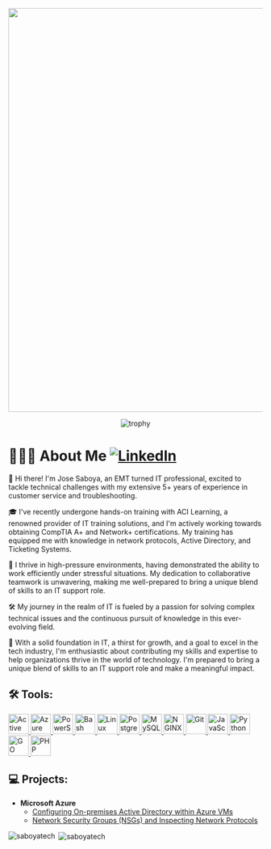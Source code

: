 <p align="center">
  <img width="800" src="https://media.licdn.com/dms/image/D4E16AQEd7PAKsdd05g/profile-displaybackgroundimage-shrink_350_1400/0/1697996180978?e=1703721600&v=beta&t=aUu-FA1Pe2e6BQkYUGx2BeZOOXRfQ1XT2FhuHblPHzY"/>
</p>

<div align="center">

  ![trophy](https://github-profile-trophy.vercel.app/?username=saboyatech&margin-w=4&column=6&title=MultiLanguage,Repositories,Experience,Commits,Issues,PullRequest&no-frame=true)
</div>

# 👨🏻‍💻 About Me [![LinkedIn](https://img.shields.io/badge/LinkedIn-Profile-blue?style=flat&logo=linkedin&logoColor=white&link=https://www.linkedin.com/in/joseluissaboya/)][linkedin]

[linkedin]: https://www.linkedin.com/in/joseluissaboya

👋 Hi there! I'm Jose Saboya, an EMT turned IT professional, excited to tackle technical challenges with my extensive 5+ years of experience in customer service and troubleshooting.

🎓 I've recently undergone hands-on training with ACI Learning, a renowned provider of IT training solutions, and I'm actively working towards obtaining CompTIA A+ and Network+ certifications. My training has equipped me with knowledge in network protocols, Active Directory, and Ticketing Systems.

🚀 I thrive in high-pressure environments, having demonstrated the ability to work efficiently under stressful situations. My dedication to collaborative teamwork is unwavering, making me well-prepared to bring a unique blend of skills to an IT support role.

🛠️ My journey in the realm of IT is fueled by a passion for solving complex technical issues and the continuous pursuit of knowledge in this ever-evolving field.

🌟 With a solid foundation in IT, a thirst for growth, and a goal to excel in the tech industry, I'm enthusiastic about contributing my skills and expertise to help organizations thrive in the world of technology. I'm prepared to bring a unique blend of skills to an IT support role and make a meaningful impact.

## 🛠 Tools:

<p align="left"> <a href="https://learn.microsoft.com/en-us/windows-server/identity/ad-ds/get-started/virtual-dc/active-directory-domain-services-overview" target="_blank" rel="noreferrer"> <img src="https://www.secsign.com/wp-content/uploads/2018/02/active-directory-logo-300x300.png" alt="Active Directory" width="40px" height="40px" /> </a> <a href="https://azure.microsoft.com/en-in/" target="_blank" rel="noreferrer"> <img src="https://cdn.jsdelivr.net/gh/devicons/devicon/icons/azure/azure-original-wordmark.svg" alt="Azure" width="40px" height="40px" /> </a> <a href="https://learn.microsoft.com/en-us/powershell/" target="_blank" rel="noreferrer"> <img src="https://raw.githubusercontent.com/gist/Xainey/d5bde7d01dcbac51ac951810e94313aa/raw/6c858c46726541b48ddaaebab29c41c07a196394/PowerShell.svg" alt="PowerShell" width="40px" height="40px" /> </a> <a href="https://www.gnu.org/software/bash/" target="_blank" rel="noreferrer"> <img src="https://cdn.jsdelivr.net/gh/devicons/devicon/icons/bash/bash-original.svg" alt="Bash" width="40px" height="40px" /> </a> <a href="https://www.linuxfoundation.org/" target="_blank" rel="noreferrer"> <img src="https://cdn.jsdelivr.net/gh/devicons/devicon/icons/linux/linux-original.svg" alt="Linux" width="40px" height="40px" /> </a> <a href="https://www.postgresql.org/" target="_blank" rel="noreferrer"> <img src="https://cdn.jsdelivr.net/gh/devicons/devicon/icons/postgresql/postgresql-original-wordmark.svg" alt="PostgreSQL" width="40px" height="40px" /> </a> <a href="https://www.mysql.com/" target="_blank" rel="noreferrer"> <img src="https://cdn.jsdelivr.net/gh/devicons/devicon/icons/mysql/mysql-original.svg" alt="MySQL" width="40px" height="40px" /> </a> <a href="https://www.nginx.com/" target="_blank" rel="noreferrer"> <img src="https://cdn.jsdelivr.net/gh/devicons/devicon/icons/nginx/nginx-original.svg" alt="NGINX" width="40px" height="40px" /> </a> <a href="https://git-scm.com/" target="_blank" rel="noreferrer"> <img src="https://cdn.jsdelivr.net/gh/devicons/devicon/icons/git/git-original-wordmark.svg" alt="Git" width="40px" height="40px" /> </a> <a href="https://developer.mozilla.org/en-US/docs/Web/JavaScript" target="_blank" rel="noreferrer"> <img src="https://cdn.jsdelivr.net/gh/devicons/devicon/icons/javascript/javascript-original.svg" alt="JavaScript" width="40px" height="40px" /> </a> <a href="https://www.python.org/" target="_blank" rel="noreferrer"> <img src="https://cdn.jsdelivr.net/gh/devicons/devicon/icons/python/python-original-wordmark.svg" alt="Python" width="40px" height="40px" /> </a> <a href="https://go.dev/" target="_blank" rel="noreferrer"> <img src="https://cdn.jsdelivr.net/gh/devicons/devicon/icons/go/go-original-wordmark.svg" alt="GO" width="40px" height="40px" /> </a> <a href="https://www.php.net/" target="_blank" rel="noreferrer"> <img src="https://cdn.jsdelivr.net/gh/devicons/devicon/icons/php/php-original.svg"  alt="PHP" width="40px" height="40px"/> </a> </p>

## 💻 Projects:

- <b>Microsoft Azure</b>
  - [Configuring On-premises Active Directory within Azure VMs](https://github.com/SaboyaTech/azure-active-directory-config)
  - [Network Security Groups (NSGs) and Inspecting Network Protocols](https://github.com/SaboyaTech/azure-network-protocols)
<!-- - <b>osTicket (Help Desk Ticketing System)</b>
  - [osTicket: Prerequisites and Installation](https://github.com/SaboyaTech/azure-osTicket-prereqs)
  - [osTicket: Post-Installation Configuration](https://github.com/SaboyaTech/azure-osTicket-post-install-config)
  - [osTicket: Ticket Lifecycle Examples](https://github.com/SaboyaTech/azure-osTicket-ticket-lifecycle) -->

<p><img align="left" src="https://github-readme-stats.vercel.app/api/top-langs/?username=SaboyaTech&layout=compact&langs_count=20" alt="saboyatech" /></p>

<p>&nbsp;<img align="center" src="https://github-readme-stats.vercel.app/api?username=SaboyaTech&show_icons=true&theme=tokyonight&include_all_commits=true&count_private=true&hide=contribs" alt="saboyatech" /></p>

<br />
<br />
<br />
